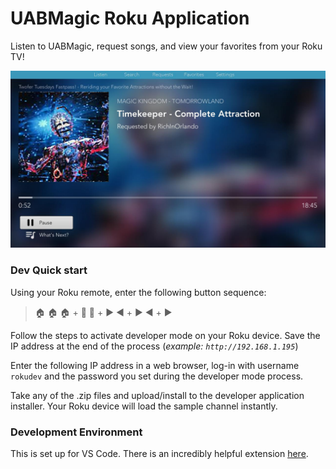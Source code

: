 # UABMagic Roku Application

Listen to UABMagic, request songs, and view your favorites from your Roku TV!

![Listen_Screen](https://raw.githubusercontent.com/uabmagic/brand/main/screenshots/roku/0.jpg 'Listen Screen')

### Dev Quick start

Using your Roku remote, enter the following button sequence:

> :house: :house: :house: + :arrow_up_small: :arrow_up_small: + :arrow_forward: :arrow_backward: + :arrow_forward: :arrow_backward: + :arrow_forward:

Follow the steps to activate developer mode on your Roku device. Save the IP address at the end of the process (_example: `http://192.168.1.195`_)

Enter the following IP address in a web browser, log-in with username `rokudev` and the password you set during the developer mode process.

Take any of the .zip files and upload/install to the developer application installer. Your Roku device will load the sample channel instantly.

### Development Environment

This is set up for VS Code. There is an incredibly helpful extension [here](https://marketplace.visualstudio.com/items?itemName=celsoaf.brightscript).
